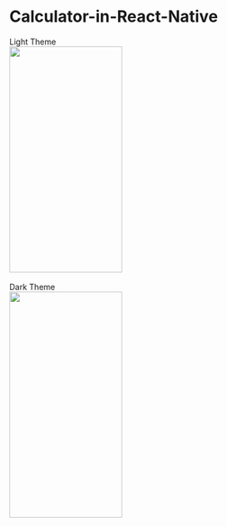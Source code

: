 # Calculator-in-React-Native


Light Theme <br/>
<img src="https://github.com/ranjeetsingh98965/Calculator-in-React-Native/assets/80505785/c1e2893f-3edd-4f80-a71d-d8cac8b3b8bb" width="200" height="400"><br/><br/>
Dark Theme<br/>
<img src="https://github.com/ranjeetsingh98965/Calculator-in-React-Native/assets/80505785/c9489404-9012-4555-bdec-58dd012ee7f0" width="200" height="400"><br/><br/>

